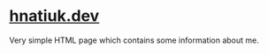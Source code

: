 # [hnatiuk.dev](http://hnatiuk.dev/)

Very simple HTML page which contains some information about me.
